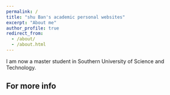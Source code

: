 ```yaml
---
permalink: /
title: "shu Ban's academic personal websites"
excerpt: "About me"
author_profile: true
redirect_from: 
  - /about/
  - /about.html
---
```


I am now a master student in Southern University of Science and Technology. 

For more info
------
